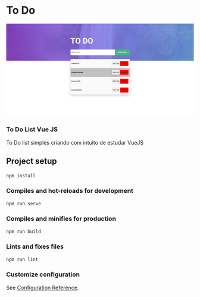 # To Do

<img src="https://github.com/pedrohenriquepaixao/vue-todo/blob/main/public/img/print.png?raw=true" alt="Vue js To Do List">

### To Do List Vue JS
<p>To Do list simples criando com intuito de estudar VueJS</p>

## Project setup
```
npm install
```

### Compiles and hot-reloads for development
```
npm run serve
```

### Compiles and minifies for production
```
npm run build
```

### Lints and fixes files
```
npm run lint
```

### Customize configuration
See [Configuration Reference](https://cli.vuejs.org/config/).
